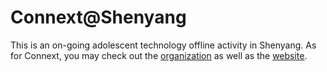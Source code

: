Connext@Shenyang
=====

This is an on-going adolescent technology offline activity in Shenyang. As for
Connext, you may check out the [organization](https://github.com/ConnextConf) as well as the [website](http://connext.im).
